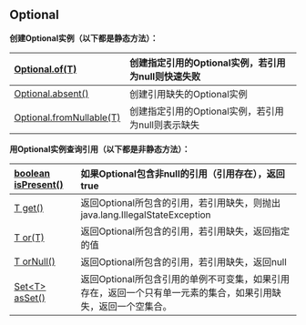 ## **Optional**

**创建Optional实例（以下都是静态方法）：**

| [Optional.of\(T\)](http://docs.guava-libraries.googlecode.com/git-history/release/javadoc/com/google/common/base/Optional.html#of%28T%29) | 创建指定引用的Optional实例，若引用为null则快速失败 |
| :--- | :--- |
| [Optional.absent\(\)](http://docs.guava-libraries.googlecode.com/git-history/release/javadoc/com/google/common/base/Optional.html#absent%28%29) | 创建引用缺失的Optional实例 |
| [Optional.fromNullable\(T\)](http://docs.guava-libraries.googlecode.com/git-history/release/javadoc/com/google/common/base/Optional.html#fromNullable%28T%29) | 创建指定引用的Optional实例，若引用为null则表示缺失 |

**用Optional实例查询引用（以下都是非静态方法）：**

| [boolean isPresent\(\)](http://docs.guava-libraries.googlecode.com/git-history/release/javadoc/com/google/common/base/Optional.html#isPresent%28%29) | 如果Optional包含非null的引用（引用存在），返回true |
| :--- | :--- |
| [T get\(\)](http://docs.guava-libraries.googlecode.com/git-history/release/javadoc/com/google/common/base/Optional.html#get%28%29) | 返回Optional所包含的引用，若引用缺失，则抛出java.lang.IllegalStateException |
| [T or\(T\)](http://docs.guava-libraries.googlecode.com/git-history/release/javadoc/com/google/common/base/Optional.html#or%28T%29) | 返回Optional所包含的引用，若引用缺失，返回指定的值 |
| [T orNull\(\)](http://docs.guava-libraries.googlecode.com/git-history/release/javadoc/com/google/common/base/Optional.html#orNull%28%29) | 返回Optional所包含的引用，若引用缺失，返回null |
| [Set&lt;T&gt; asSet\(\)](http://docs.guava-libraries.googlecode.com/git-history/release/javadoc/com/google/common/base/Optional.html#asSet%28%29) | 返回Optional所包含引用的单例不可变集，如果引用存在，返回一个只有单一元素的集合，如果引用缺失，返回一个空集合。 |



